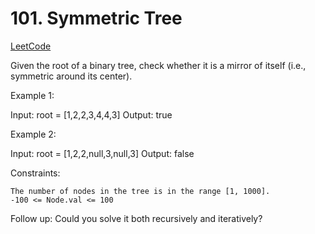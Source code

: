 # 101. Symmetric Tree

[LeetCode](https://leetcode.com/problems/symmetric-tree/)

Given the root of a binary tree, check whether it is a mirror of itself (i.e., symmetric around its center).



Example 1:

Input: root = [1,2,2,3,4,4,3]
Output: true

Example 2:

Input: root = [1,2,2,null,3,null,3]
Output: false



Constraints:

    The number of nodes in the tree is in the range [1, 1000].
    -100 <= Node.val <= 100


Follow up: Could you solve it both recursively and iteratively?
